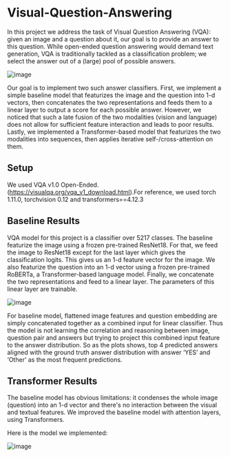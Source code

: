 # Visual-Question-Answering

In this project we address the task of Visual Question Answering (VQA): given an image and a question about it, our goal is to provide an answer to this question. While open-ended question answering would demand text generation, VQA is traditionally tackled as a classification problem; we select the answer out of a (large) pool of possible answers.

![image](https://user-images.githubusercontent.com/72159394/216913592-0cc53d50-4450-45fc-ac69-d08b3f0dcc6a.png)

Our goal is to implement two such answer classifiers. First, we implement a simple baseline model that featurizes the image and the question into 1-d vectors, then concatenates the two representations and feeds them to a linear layer to output a score for each possible answer. However, we noticed that such a late fusion of the two modalities (vision and language) does not allow for sufficient feature interaction and leads to poor results. Lastly, we implemented a Transformer-based model that featurizes the two modalities into sequences, then applies iterative self-/cross-attention on them.

## Setup
We used VQA v1.0 Open-Ended.(https://visualqa.org/vqa_v1_download.html).For reference, we used torch 1.11.0, torchvision 0.12 and transformers==4.12.3

## Baseline Results
VQA model for this project is a classifier over 5217 classes. The baseline featurize the image using a frozen pre-trained ResNet18. For that, we feed the image to ResNet18 except for the last layer which gives the classification logits. This gives us an 1-d feature vector for the image. We also featurize the question into an 1-d vector using a frozen pre-trained RoBERTa, a Transformer-based language model. Finally, we concatenate the two representations and feed to a linear layer. The parameters of this linear layer are trainable. 

![image](https://user-images.githubusercontent.com/72159394/216914814-9b8e9a26-ec82-435d-8d34-a2ea1174626c.png)

For baseline model, flattened image features and question embedding are simply concatenated together as a combined input for linear classifier. Thus the model is not learning the correlation and reasoning between image, question pair and answers but trying to project this combined input feature to the answer distribution. So as the plots shows, top 4 predicted answers aligned with the ground truth answer distribution with answer ‘YES’ and ‘Other’ as the most frequent predictions.

## Transformer Results
The baseline model has obvious limitations: it condenses the whole image (question) into an 1-d vector and there's no interaction between the visual and textual features. We improved the baseline model with attention layers, using Transformers.

Here is the model we implemented:

![image](https://user-images.githubusercontent.com/72159394/216915392-a7adb590-56f9-48e1-a95a-d8bf652e4e4b.png)

